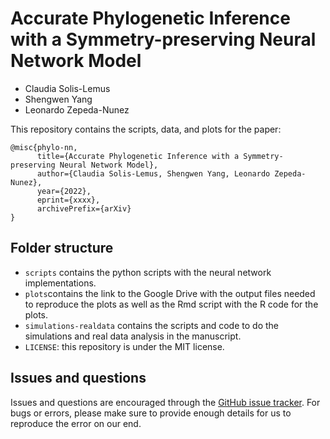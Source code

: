 # Accurate Phylogenetic Inference with a Symmetry-preserving Neural Network Model

- Claudia Solis-Lemus
- Shengwen Yang
- Leonardo Zepeda-Nunez

This repository contains the scripts, data, and plots for the paper:

```
@misc{phylo-nn,
      title={Accurate Phylogenetic Inference with a Symmetry-preserving Neural Network Model}, 
      author={Claudia Solis-Lemus, Shengwen Yang, Leonardo Zepeda-Nunez},
      year={2022},
      eprint={xxxx},
      archivePrefix={arXiv}
}
```

## Folder structure

- `scripts` contains the python scripts with the neural network implementations.
- `plots`contains the link to the Google Drive with the output files needed to reproduce the plots as well as the Rmd script with the R code for the plots.
- `simulations-realdata` contains the scripts and code to do the simulations and real data analysis in the manuscript.
- `LICENSE`: this repository is under the MIT license.

## Issues and questions

Issues and questions are encouraged through the [GitHub issue tracker](https://github.com/Forgotten/nn-phylogenetics/issues). For bugs or errors, please make sure to provide enough details for us to reproduce the error on our end.
